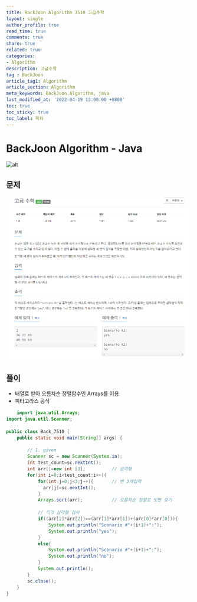 ```yaml
---
title: BackJoon Algorithm 7510 고급수학
layout: single
author_profile: true
read_time: true
comments: true
share: true
related: true
categories:
- Algorithm
description: 고급수학
tag : BackJoon
article_tag1: Algorithm
article_section: Algorithm
meta_keywords: BackJoon,Algorithm, java
last_modified_at: '2022-04-19 13:00:00 +0800'
toc: true
toc_sticky: true
toc_label: 목차
---
```


BackJoon Algorithm - Java
====================

![alt](https://d2gd6pc034wcta.cloudfront.net/images/logo@2x.png)

## 문제

![alt](/assets/images/post/Algorithm/7510.png)



## 풀이

* 배열로 받아 오름차순 정렬함수인 Arrays를 이용
* 피타고라스 공식


```java
    import java.util.Arrays;
import java.util.Scanner;

public class Back_7510 {
    public static void main(String[] args) {

        // 1. given
        Scanner sc = new Scanner(System.in);
        int test_count=sc.nextInt();
        int arr[]=new int [3];          // 삼각형
        for(int i=0;i<test_count;i++){
            for(int j=0;j<3;j++){       // 변 3개입력
              arr[j]=sc.nextInt();
            }
            Arrays.sort(arr);           // 오름차순 정렬로 빗변 찾기
            
            // 직각 삼각형 검사
            if((arr[2]*arr[2])==(arr[1]*arr[1])+(arr[0]*arr[0])){ 
                System.out.println("Scenario #"+(i+1)+":");
                System.out.println("yes");
            }
            else{
                System.out.println("Scenario #"+(i+1)+":");
                System.out.println("no");
            }
            System.out.println();
        }
        sc.close();
    }
}
```


